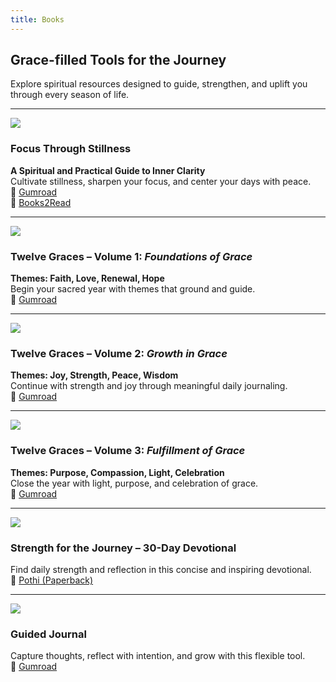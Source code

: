 ```yaml
---
title: Books
---
```


## Grace-filled Tools for the Journey

Explore spiritual resources designed to guide, strengthen, and uplift you through every season of life.

---

![](/img/icons/material-symbols/200/rounded/auto_awesome_mosaic.svg)
### Focus Through Stillness  
**A Spiritual and Practical Guide to Inner Clarity**  
Cultivate stillness, sharpen your focus, and center your days with peace.  
🔗 [Gumroad](https://thelivingdirectory.gumroad.com/l/focus?layout=profile)  
🔗 [Books2Read](https://books2read.com/u/bPp6Yx)

---

![](/img/icons/material-symbols/200/rounded/performance_max.svg)
### Twelve Graces – Volume 1: *Foundations of Grace*  
**Themes: Faith, Love, Renewal, Hope**  
Begin your sacred year with themes that ground and guide.  
🔗 [Gumroad](https://thelivingdirectory.gumroad.com/l/TwelveGracesVolume1?layout=profile)

---

![](/img/icons/material-symbols/200/rounded/design_services.svg)
### Twelve Graces – Volume 2: *Growth in Grace*  
**Themes: Joy, Strength, Peace, Wisdom**  
Continue with strength and joy through meaningful daily journaling.  
🔗 [Gumroad](https://thelivingdirectory.gumroad.com/l/TwelveGracesVolume2?layout=profile)

---

![](/img/icons/material-symbols/200/rounded/devices.svg)
### Twelve Graces – Volume 3: *Fulfillment of Grace*  
**Themes: Purpose, Compassion, Light, Celebration**  
Close the year with light, purpose, and celebration of grace.  
🔗 [Gumroad](https://thelivingdirectory.gumroad.com/l/twelve-graces-volume3)

---

![](/img/icons/material-symbols/200/rounded/timer.svg)
### Strength for the Journey – 30-Day Devotional  
Find daily strength and reflection in this concise and inspiring devotional.  
🔗 [Pothi (Paperback)](https://store.pothi.com/book/living-directory-strength-journey-30-day-devotional)

---

![](/img/icons/material-symbols/200/rounded/auto_fix.svg)
### Guided Journal  
Capture thoughts, reflect with intention, and grow with this flexible tool.  
🔗 [Gumroad](https://thelivingdirectory.gumroad.com/l/journal?layout=profile)
